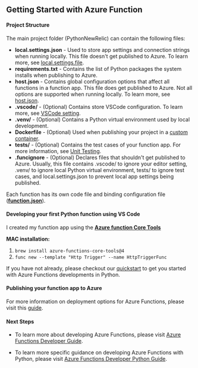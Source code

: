 ## Getting Started with Azure Function

#### Project Structure

The main project folder (PythonNewRelic) can contain the following files:

- **local.settings.json** - Used to store app settings and connection strings when running locally. This file doesn't get published to Azure. To learn more, see [local.settings.file](https://aka.ms/azure-functions/python/local-settings).
- **requirements.txt** - Contains the list of Python packages the system installs when publishing to Azure.
- **host.json** - Contains global configuration options that affect all functions in a function app. This file does get published to Azure. Not all options are supported when running locally. To learn more, see [host.json](https://aka.ms/azure-functions/python/host.json).
- **.vscode/** - (Optional) Contains store VSCode configuration. To learn more, see [VSCode setting](https://aka.ms/azure-functions/python/vscode-getting-started).
- **.venv/** - (Optional) Contains a Python virtual environment used by local development.
- **Dockerfile** - (Optional) Used when publishing your project in a [custom container](https://aka.ms/azure-functions/python/custom-container).
- **tests/** - (Optional) Contains the test cases of your function app. For more information, see [Unit Testing](https://aka.ms/azure-functions/python/unit-testing).
- **.funcignore** - (Optional) Declares files that shouldn't get published to Azure. Usually, this file contains .vscode/ to ignore your editor setting, .venv/ to ignore local Python virtual environment, tests/ to ignore test cases, and local.settings.json to prevent local app settings being published.

Each function has its own code file and binding configuration file ([**function.json**](https://aka.ms/azure-functions/python/function.json)).

#### Developing your first Python function using VS Code

I created my function app using the **[Azure function Core Tools](https://learn.microsoft.com/en-us/azure/azure-functions/functions-run-local?tabs=windows%2Cstorageexplorer%2Cv2%2Cbash&pivots=programming-language-python)**

**MAC installation:**

1. `brew install azure-functions-core-tools@4`
2. `func new --template "Http Trigger" --name HttpTriggerFunc`

If you have not already, please checkout our [quickstart](https://aka.ms/azure-functions/python/quickstart) to get you started with Azure Functions developments in Python.

#### Publishing your function app to Azure

For more information on deployment options for Azure Functions, please visit this [guide](https://docs.microsoft.com/en-us/azure/azure-functions/create-first-function-vs-code-python#publish-the-project-to-azure).

#### Next Steps

- To learn more about developing Azure Functions, please visit [Azure Functions Developer Guide](https://aka.ms/azure-functions/python/developer-guide).

- To learn more specific guidance on developing Azure Functions with Python, please visit [Azure Functions Developer Python Guide](https://aka.ms/azure-functions/python/python-developer-guide).
